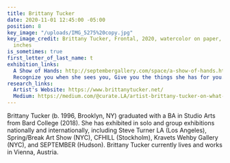 ```yaml
---
title: Brittany Tucker
date: 2020-11-01 12:45:00 -05:00
position: 8
key_image: "/uploads/IMG_5275%20copy.jpg"
key_image_credit: Brittany Tucker, Frontal, 2020, watercolor on paper, 39.5 x 27.5
  inches
is_sometimes: true
first_letter_of_last_name: t
exhibition_links:
  A Show of Hands: http://septembergallery.com/space/a-show-of-hands.html
  Recognize you when she sees you, Give you the things she has for you.: http://septembergallery.com/space/recognize-you-when-she-sees-you-give-you-the-thing-she-has-for-you.html
research_links:
  Artist's Website: https://www.brittanytucker.net/
  Medium: https://medium.com/@curate.LA/artist-brittany-tucker-on-what-comes-after-representation-44f3ce6328d5
---
```


Brittany Tucker (b. 1996, Brooklyn, NY) graduated with a BA in Studio Arts from Bard College (2018). She has exhibited in solo and group exhibitions nationally and internationally, including Steve Turner LA (Los Angeles), Spring/Break Art Show (NYC), CFHILL (Stockholm), Kravets Wehby Gallery (NYC), and SEPTEMBER (Hudson). Brittany Tucker currently lives and works in Vienna, Austria.
